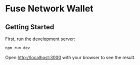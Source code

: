 # Fuse Network Wallet

## Getting Started

First, run the development server:

```bash
npm run dev
```

Open [http://localhost:3000](http://localhost:3000) with your browser to see the result.
